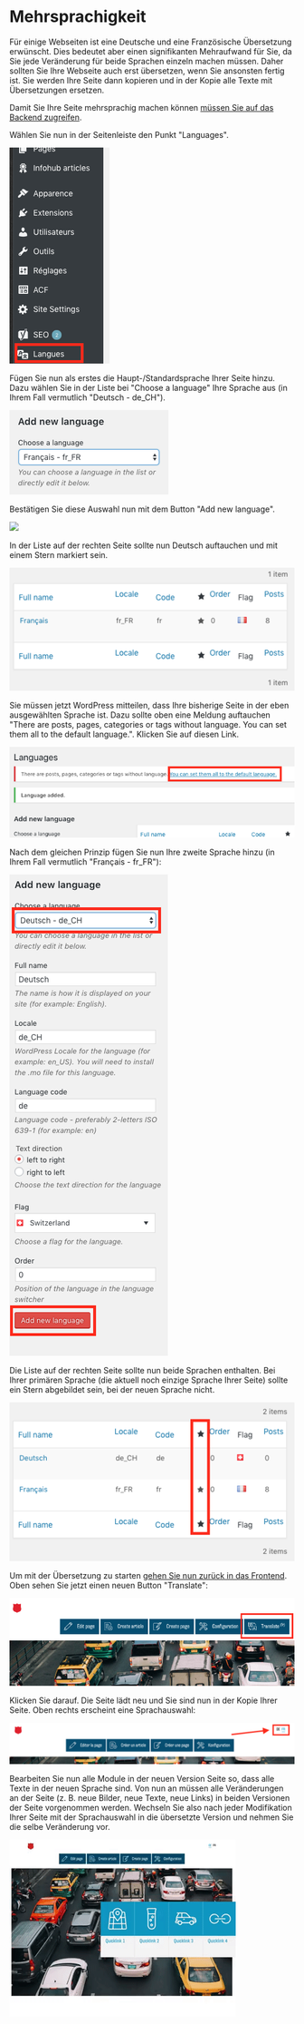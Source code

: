 ﻿# Mehrsprachigkeit

Für einige Webseiten ist eine Deutsche und eine Französische Übersetzung erwünscht. Dies bedeutet aber einen signifikanten Mehraufwand für Sie, da Sie jede Veränderung für beide Sprachen einzeln machen müssen. Daher sollten Sie Ihre Webseite auch erst übersetzen, wenn Sie ansonsten fertig ist. Sie werden Ihre Seite dann kopieren und in der Kopie alle Texte mit Übersetzungen ersetzen.

Damit Sie Ihre Seite mehrsprachig machen können [müssen Sie auf das Backend zugreifen](00.01-login.md).

Wählen Sie nun in der Seitenleiste den Punkt "Languages".

![](img/wp-sidebar-languages.png)

Fügen Sie nun als erstes die Haupt-/Standardsprache Ihrer Seite hinzu. Dazu wählen Sie in der Liste bei "Choose a language" Ihre Sprache aus (in Ihrem Fall vermutlich "Deutsch - de_CH").

![](img/wp-lang-select.png)

Bestätigen Sie diese Auswahl nun mit dem Button "Add new language".

![](img/wp-land-add.png)

In der Liste auf der rechten Seite sollte nun Deutsch auftauchen und mit einem Stern markiert sein.

![](img/wp-lang-list-1.png)

Sie müssen jetzt WordPress mitteilen, dass Ihre bisherige Seite in der eben ausgewählten Sprache ist. Dazu sollte oben eine Meldung auftauchen "There are posts, pages, categories or tags without language. You can set them all to the default language.". Klicken Sie auf diesen Link.

![](img/wp-lang-alert.png)

Nach dem gleichen Prinzip fügen Sie nun Ihre zweite Sprache hinzu (in Ihrem Fall vermutlich "Français - fr_FR"):

![](img/wp-lang-2.png)

Die Liste auf der rechten Seite sollte nun beide Sprachen enthalten. Bei Ihrer primären Sprache (die aktuell noch einzige Sprache Ihrer Seite) sollte ein Stern abgebildet sein, bei der neuen Sprache nicht.

![](img/wp-lang-list-2.png)

Um mit der Übersetzung zu starten [gehen Sie nun zurück in das Frontend](00.02-back-and-front.md#zum-frontend-gelangen). Oben sehen Sie jetzt einen neuen Button "Translate":

![](img/frontend-translate-button.png)

Klicken Sie darauf. Die Seite lädt neu und Sie sind nun in der Kopie Ihrer Seite. Oben rechts erscheint eine Sprachauswahl:

![](img/frontend-lang-switcher.png)

Bearbeiten Sie nun alle Module in der neuen Version Seite so, dass alle Texte in der neuen Sprache sind. Von nun an müssen alle Veränderungen an der Seite (z. B. neue Bilder, neue Texte, neue Links) in beiden Versionen der Seite vorgenommen werden. Wechseln Sie also nach jeder Modifikation Ihrer Seite mit der Sprachauswahl in die übersetzte Version und nehmen Sie die selbe Veränderung vor.

![](img/lang-result.gif)